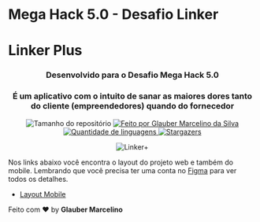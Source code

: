 # Mega Hack 5.0 - Desafio Linker

<h1> Linker Plus </h1>
<h3 align="center">Desenvolvido para o Desafio Mega Hack 5.0</h3>
<h3 align="center">É um aplicativo com o intuito de sanar as maiores dores tanto do cliente (empreendedores) quando do fornecedor</h3>

<p align="center">
  <img alt="Tamanho do repositório" src="https://img.shields.io/github/repo-size/glaubermarcelino/megahack5.0">
  
  <a href="https://www.instagram.com/ian_1408/">
    <img alt="Feito por Glauber Marcelino da Silva" src="https://img.shields.io/badge/made%20by-Ian%20Torquato-%2304D361">
  </a>
  
  <a href="https://github.com/IanTorquato/Happy-Rocketseat-NLW/search?l=typescript">
    <img alt="Quantidade de linguagens" src="https://img.shields.io/github/languages/count/glaubermarcelino/megahack5.0">
  </a>
  
  <a href="https://github.com/IanTorquato/Happy-Rocketseat-NLW/stargazers">
    <img alt="Stargazers" src="https://img.shields.io/github/stars/glaubermarcelino/megahack5.0">
  </a>
</p>

<p align="center"> <img src="https://github.com/glaubermarcelino/megahack5.0/blob/main/screens/Linker%2B.gif?raw=true" alt="Linker+" /> </p>



Nos links abaixo você encontra o layout do projeto web e também do mobile. Lembrando que você precisa ter uma conta no [Figma](http://figma.com/) para ver todos os detalhes.

- [Layout Mobile](https://www.figma.com/file/ejbKSMUcwOMK1WVxoSLofy/Linker---%23somosn%C3%B3s-(Copy)?node-id=1%3A428)

Feito com ♥ by <strong>Glauber Marcelino</strong>

